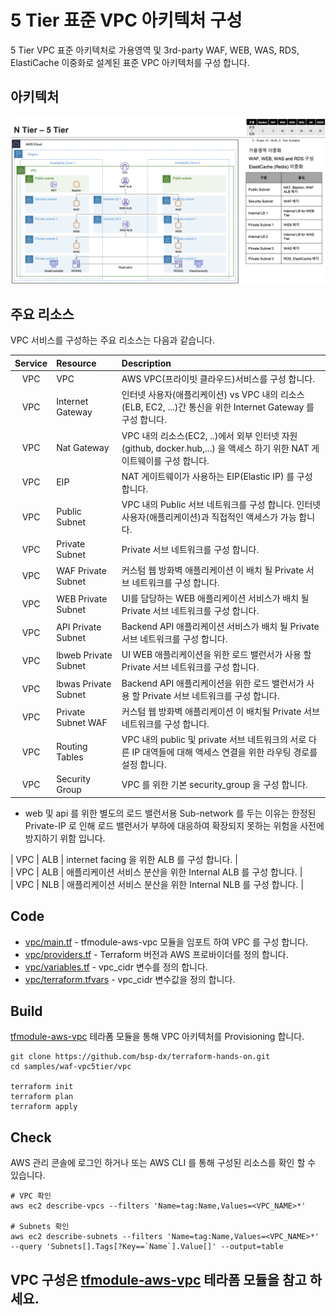 # 5 Tier 표준 VPC 아키텍처 구성

5 Tier VPC 표준 아키텍처로 가용영역 및 3rd-party WAF, WEB, WAS, RDS, ElastiCache 이중화로 설계된 표준 VPC 아키텍처를 구성 합니다. 

## 아키텍처 

![vpc5tier-n1](../images/waf-vpc5tier-n1.png)

## 주요 리소스

VPC 서비스를 구성하는 주요 리소스는 다음과 같습니다.

|  Service          | Resource              |  Description |
| :-------------:   | :-------------        | :----------- |
| VPC               | VPC                   | AWS VPC(프라이빗 클라우드)서비스를 구성 합니다. |   
| VPC               | Internet Gateway      | 인터넷 사용자(애플리케이션) vs VPC 내의 리소스(ELB, EC2, ...)간 통신을 위한 Internet Gateway 를 구성 합니다. |   
| VPC               | Nat Gateway           | VPC 내의 리소스(EC2, ..)에서 외부 인터넷 자원(github, docker.hub,...) 을 액세스 하기 위한 NAT 게이트웨이를 구성 합니다. |   
| VPC               | EIP                   | NAT 게이트웨이가 사용하는 EIP(Elastic IP) 를 구성 합니다.  |   
| VPC               | Public Subnet         | VPC 내의 Public 서브 네트워크를 구성 합니다. 인터넷 사용자(애플리케이션)과 직접적인 액세스가 가능 합니다. |   
| VPC               | Private Subnet        | Private 서브 네트워크를 구성 합니다. |   
| VPC               | WAF Private Subnet    | 커스텀 웹 방화벽 애플리케이션 이 배치 될 Private 서브 네트워크를 구성 합니다. |   
| VPC               | WEB Private Subnet    | UI를 담당하는 WEB 애플리케이션 서비스가 배치 될 Private 서브 네트워크를 구성 합니다. |   
| VPC               | API Private Subnet    | Backend API 애플리케이션 서비스가 배치 될 Private 서브 네트워크를 구성 합니다. |   
| VPC               | lbweb Private Subnet  | UI WEB 애플리케이션을 위한 로드 밸런서가 사용 할 Private 서브 네트워크를 구성 합니다. |   
| VPC               | lbwas Private Subnet  | Backend API 애플리케이션을 위한 로드 밸런서가 사용 할 Private 서브 네트워크를 구성 합니다. |   
| VPC               | Private Subnet WAF    | 커스텀 웹 방화벽 애플리케이션 이 배치될 Private 서브 네트워크를 구성 합니다. |   
| VPC               | Routing Tables        | VPC 내의 public 및 private 서브 네트워크의 서로 다른 IP 대역들에 대해 액세스 연결을 위한 라우팅 경로를 설정 합니다. |   
| VPC               | Security Group        | VPC 를 위한 기본 security_group 을 구성 합니다. |

* web 및 api 를 위한 별도의 로드 밸런서용 Sub-network 를 두는 이유는 한정된 Private-IP 로 인해 로드 밸런서가 부하에 대응하여 확장되지 못하는 위험을 사전에 방지하기 위함 입니다.
 


| VPC               | ALB                   | internet facing 을 위한 ALB 를 구성 합니다. |   
| VPC               | ALB                   | 애플리케이션 서비스 분산을 위한 Internal ALB 를 구성 합니다. |   
| VPC               | NLB                   | 애플리케이션 서비스 분산을 위한 Internal NLB 를 구성 합니다. |   

## Code
- [vpc/main.tf](./vpc/main.tf) - tfmodule-aws-vpc 모듈을 임포트 하여 VPC 를 구성 합니다. 
- [vpc/providers.tf](./vpc/providers.tf) - Terraform 버전과 AWS 프로바이더를 정의 합니다. 
- [vpc/variables.tf](./vpc/variables.tf) - vpc_cidr 변수를 정의 합니다. 
- [vpc/terraform.tfvars](./vpc/variables.tf) - vpc_cidr 변수값을 정의 합니다.


## Build

[tfmodule-aws-vpc](../../docs/tfmodule-aws-vpc.md) 테라폼 모듈을 통해 VPC 아키텍처를 Provisioning 합니다.

```shell
git clone https://github.com/bsp-dx/terraform-hands-on.git
cd samples/waf-vpc5tier/vpc

terraform init
terraform plan
terraform apply
```

## Check

AWS 관리 콘솔에 로그인 하거나 또는 AWS CLI 를 통해 구성된 리소스를 확인 할 수 있습니다.

```
# VPC 확인 
aws ec2 describe-vpcs --filters 'Name=tag:Name,Values=<VPC_NAME>*'

# Subnets 확인  
aws ec2 describe-subnets --filters 'Name=tag:Name,Values=<VPC_NAME>*' --query 'Subnets[].Tags[?Key==`Name`].Value[]' --output=table
```


VPC 구성은 [tfmodule-aws-vpc](../../docs/tfmodule-aws-vpc.md) 테라폼 모듈을 참고 하세요.
----------
